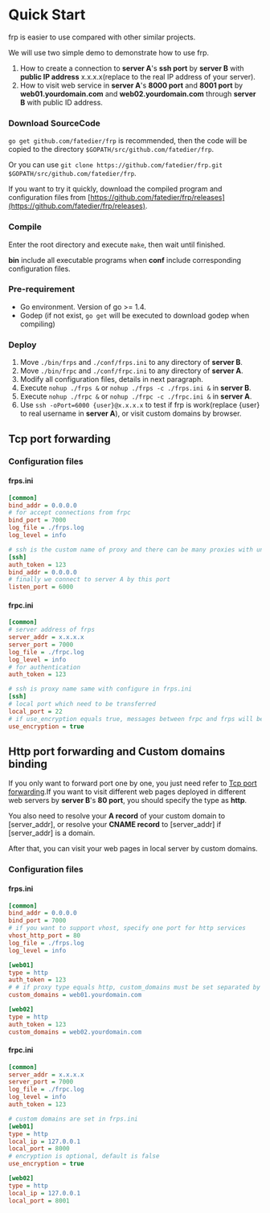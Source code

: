 # Quick Start

frp is easier to use compared with other similar projects.

We will use two simple demo to demonstrate how to use frp.

1. How to create a connection to **server A**'s **ssh port** by **server B** with **public IP address** x.x.x.x(replace to the real IP address of your server).
2. How to visit web service in **server A**'s **8000 port** and **8001 port** by **web01.yourdomain.com** and **web02.yourdomain.com** through **server B** with public ID address.

### Download SourceCode

`go get github.com/fatedier/frp` is recommended, then the code will be copied to the directory `$GOPATH/src/github.com/fatedier/frp`.

Or you can use `git clone https://github.com/fatedier/frp.git $GOPATH/src/github.com/fatedier/frp`.

If you want to try it quickly, download the compiled program and configuration files from [https://github.com/fatedier/frp/releases](https://github.com/fatedier/frp/releases).

### Compile

Enter the root directory and execute `make`, then wait until finished.

**bin** include all executable programs when **conf** include corresponding configuration files.

### Pre-requirement

* Go environment. Version of go >= 1.4.
* Godep (if not exist, `go get` will be executed to download godep when compiling)

### Deploy

1. Move `./bin/frps` and `./conf/frps.ini` to any directory of **server B**.
2. Move `./bin/frpc` and `./conf/frpc.ini` to any directory of **server A**.
3. Modify all configuration files, details in next paragraph.
4. Execute `nohup ./frps &` or `nohup ./frps -c ./frps.ini &` in **server B**.
5. Execute `nohup ./frpc &` or `nohup ./frpc -c ./frpc.ini &` in **server A**.
6. Use `ssh -oPort=6000 {user}@x.x.x.x` to test if frp is work(replace {user} to real username in **server A**), or visit custom domains by browser.

## Tcp port forwarding

### Configuration files

#### frps.ini

```ini
[common]
bind_addr = 0.0.0.0
# for accept connections from frpc
bind_port = 7000
log_file = ./frps.log
log_level = info

# ssh is the custom name of proxy and there can be many proxies with unique name in one configure file
[ssh]
auth_token = 123
bind_addr = 0.0.0.0
# finally we connect to server A by this port
listen_port = 6000
```

#### frpc.ini

```ini
[common]
# server address of frps
server_addr = x.x.x.x
server_port = 7000
log_file = ./frpc.log
log_level = info
# for authentication
auth_token = 123

# ssh is proxy name same with configure in frps.ini
[ssh]
# local port which need to be transferred
local_port = 22
# if use_encryption equals true, messages between frpc and frps will be encrypted, default is false
use_encryption = true
```

## Http port forwarding and Custom domains binding

If you only want to forward port one by one, you just need refer to [Tcp port forwarding](doc/quick_start_en.md#Tcp-port-forwarding).If you want to visit different web pages deployed in different web servers by **server B**'s **80 port**, you should specify the type as **http**.

You also need to resolve your **A record** of your custom domain to [server_addr], or resolve your **CNAME record** to [server_addr] if [server_addr] is a domain.

After that, you can visit your web pages in local server by custom domains.

### Configuration files

#### frps.ini

```ini
[common]
bind_addr = 0.0.0.0
bind_port = 7000
# if you want to support vhost, specify one port for http services
vhost_http_port = 80
log_file = ./frps.log
log_level = info

[web01]
type = http
auth_token = 123
# # if proxy type equals http, custom_domains must be set separated by commas
custom_domains = web01.yourdomain.com

[web02]
type = http
auth_token = 123
custom_domains = web02.yourdomain.com
```

#### frpc.ini

```ini
[common]
server_addr = x.x.x.x
server_port = 7000
log_file = ./frpc.log
log_level = info
auth_token = 123 

# custom domains are set in frps.ini
[web01]
type = http
local_ip = 127.0.0.1
local_port = 8000
# encryption is optional, default is false
use_encryption = true

[web02]
type = http
local_ip = 127.0.0.1
local_port = 8001
```
